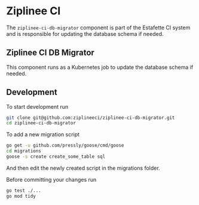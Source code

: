 # Ziplinee CI 

The `ziplinee-ci-db-migrator` component is part of the Estafette CI system and is responsible for updating the database schema if needed.


## Ziplinee CI DB Migrator 

This component runs as a Kubernetes job to update the database schema if needed.

## Development

To start development run

```bash
git clone git@github.com:ziplineeci/ziplinee-ci-db-migrator.git
cd ziplinee-ci-db-migrator
```

To add a new migration script

```bash
go get -u github.com/pressly/goose/cmd/goose
cd migrations
goose -s create create_some_table sql
```

And then edit the newly created script in the migrations folder.

Before committing your changes run

```bash
go test ./...
go mod tidy
```
